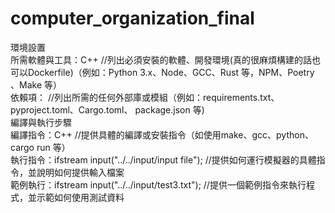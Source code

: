 # computer_organization_final

環境設置  
所需軟體與工具：C++      //列出必須安裝的軟體、開發環境(真的很麻煩構建的話也可以Dockerfile)（例如：Python 3.x、Node、GCC、Rust 等，NPM、Poetry 、Make 等）  
依賴項：          //列出所需的任何外部庫或模組（例如：requirements.txt、pyproject.toml、Cargo.toml、 package.json 等)  
編譯與執行步驟  
編譯指令：C++        //提供具體的編譯或安裝指令（如使用make、gcc、python、cargo run 等）  
執行指令：ifstream input("../../input/input file");            //提供如何運行模擬器的具體指令，並說明如何提供輸入檔案  
範例執行：ifstream input("../../input/test3.txt");              //提供一個範例指令來執行程式，並示範如何使用測試資料  
